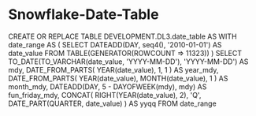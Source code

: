 # Snowflake-Date-Table

CREATE OR REPLACE TABLE DEVELOPMENT.DL3.date_table AS
WITH date_range AS (
  SELECT DATEADD(DAY, seq4(), '2010-01-01') AS date_value
  FROM TABLE(GENERATOR(ROWCOUNT => 11323))
)
SELECT
  TO_DATE(TO_VARCHAR(date_value, 'YYYY-MM-DD'), 'YYYY-MM-DD') AS mdy,
  DATE_FROM_PARTS(
    YEAR(date_value), 1, 1
  ) AS year_mdy,
  DATE_FROM_PARTS(
    YEAR(date_value), MONTH(date_value), 1
  ) AS month_mdy,
  DATEADD(DAY, 5 - DAYOFWEEK(mdy), mdy) AS fun_friday_mdy,
  CONCAT(
    RIGHT(YEAR(date_value), 2),
    'Q',
    DATE_PART(QUARTER, date_value)
  ) AS yyqq
FROM date_range
